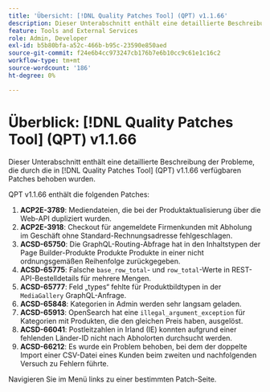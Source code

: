```yaml
---
title: 'Übersicht: [!DNL Quality Patches Tool] (QPT) v1.1.66'
description: Dieser Unterabschnitt enthält eine detaillierte Beschreibung der Probleme, die durch die in Version 1.1.66  [!DNL Quality Patches Tool]  Patches behoben wurden.
feature: Tools and External Services
role: Admin, Developer
exl-id: b5b80bfa-a52c-466b-b95c-23590e850aed
source-git-commit: f24e6b4cc973247cb176b7e6b10cc9c61e1c16c2
workflow-type: tm+mt
source-wordcount: '186'
ht-degree: 0%

---
```


# Überblick: [!DNL Quality Patches Tool] (QPT) v1.1.66

Dieser Unterabschnitt enthält eine detaillierte Beschreibung der Probleme, die durch die in [!DNL Quality Patches Tool] (QPT) v1.1.66 verfügbaren Patches behoben wurden.

QPT v1.1.66 enthält die folgenden Patches:
1. **ACP2E-3789**: Mediendateien, die bei der Produktaktualisierung über die Web-API dupliziert wurden.
1. **ACP2E-3918**: Checkout für angemeldete Firmenkunden mit Abholung im Geschäft ohne Standard-Rechnungsadresse fehlgeschlagen.
1. **ACSD-65750**: Die GraphQL-Routing-Abfrage hat in den Inhaltstypen der Page Builder-Produkte Produkte Produkte in einer nicht ordnungsgemäßen Reihenfolge zurückgegeben.
1. **ACSD-65775**: Falsche `base_row_total`- und `row_total`-Werte in REST-API-Bestelldetails für mehrere Mengen.
1. **ACSD-65777**: Feld „types“ fehlte für Produktbildtypen in der `MediaGallery` GraphQL-Anfrage.
1. **ACSD-65848**: Kategorien in Admin werden sehr langsam geladen.
1. **ACSD-65913**: OpenSearch hat eine `illegal_argument_exception` für Kategorien mit Produkten, die den gleichen Preis haben, ausgelöst.
1. **ACSD-66041**: Postleitzahlen in Irland (IE) konnten aufgrund einer fehlenden Länder-ID nicht nach Abholorten durchsucht werden.
1. **ACSD-66212**: Es wurde ein Problem behoben, bei dem der doppelte Import einer CSV-Datei eines Kunden beim zweiten und nachfolgenden Versuch zu Fehlern führte.

Navigieren Sie im Menü links zu einer bestimmten Patch-Seite.
